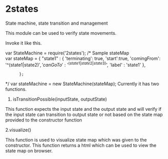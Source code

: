 # 2states
State machine, state transition and management 

This module can be used to verify state movements.

Invoke it like this.

var StateMachine = require('2states');
/* Sample stateMap  
	var stateMap = {
	        "state1" : {
	          'terminating': true,
	          'start':true,
	          'comingFrom': '^(state1|state2)$',
	          'canGoTo': '^(state1|state2|state3)$',
	          'label' : 'state1'
	        },

	  
	      };

*/
var stateMachine = new StateMachine(stateMap);
Currently it has two functions.

1. isTransitionPossible(inputState, outputState)

This function expects the input state and the output state and will verify if the input state can transition to output state or not based on the state map provided to the constructor function

2.visualize()

This function is used to visualize state map which was given to the constructor.
This function returns a html which can be used to view the state map on browser.